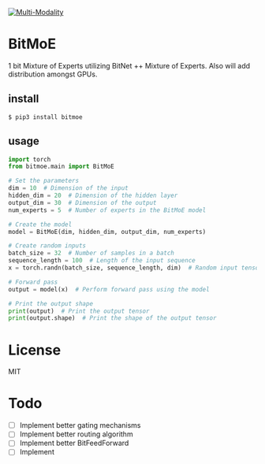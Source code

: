 [![Multi-Modality](agorabanner.png)](https://discord.gg/qUtxnK2NMf)

# BitMoE
1 bit Mixture of Experts utilizing BitNet ++ Mixture of Experts. Also will add distribution amongst GPUs.

## install
`$ pip3 install bitmoe`

## usage
```python
import torch
from bitmoe.main import BitMoE

# Set the parameters
dim = 10  # Dimension of the input
hidden_dim = 20  # Dimension of the hidden layer
output_dim = 30  # Dimension of the output
num_experts = 5  # Number of experts in the BitMoE model

# Create the model
model = BitMoE(dim, hidden_dim, output_dim, num_experts)

# Create random inputs
batch_size = 32  # Number of samples in a batch
sequence_length = 100  # Length of the input sequence
x = torch.randn(batch_size, sequence_length, dim)  # Random input tensor

# Forward pass
output = model(x)  # Perform forward pass using the model

# Print the output shape
print(output)  # Print the output tensor
print(output.shape)  # Print the shape of the output tensor
```


# License
MIT


# Todo

- [ ] Implement better gating mechanisms
- [ ] Implement better routing algorithm
- [ ] Implement better BitFeedForward
- [ ] Implement 